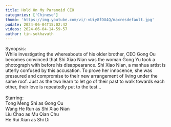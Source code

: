 ```yaml
---
title: Hold On My Paranoid CEO
categories: ['Chinese']
thumb: 'https://img.youtube.com/vi/-vUiy8fDU4Q/maxresdefault.jpg'
pudate: 2024-06-04T15:02:42
videos: 2024-06-04-14-59-57
author: tin-sokhavuth
---
```

Synopsis: <br/>
While investigating the whereabouts of his older brother, CEO Gong Ou becomes convinced that Shi Xiao Nian was the woman Gong Yu took a photograph with before his disappearance. Shi Xiao Nian, a manhua artist is utterly confused by this accusation. To prove her innocence, she was pressured and compromise to their new arrangement of living under the same roof. Just as the two learn to let go of their past to walk towards each other, their love is repeatedly put to the test...
<br/><br/>
Starring: <br/>
Tong Meng Shi as Gong Ou<br/>
Wang He Run as Shi Xiao Nian<br/>
Liu Chao as Mu Qian Chu<br/>
He Rui Xian as Shi Di